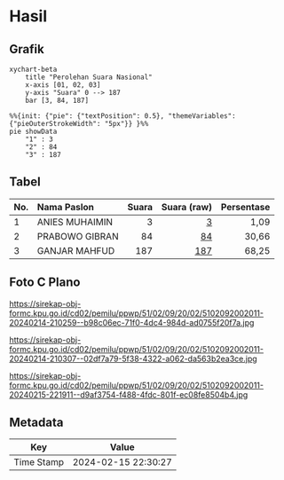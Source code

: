 # Hasil

## Grafik

```mermaid
xychart-beta
    title "Perolehan Suara Nasional"
    x-axis [01, 02, 03]
    y-axis "Suara" 0 --> 187
    bar [3, 84, 187]
```

```mermaid
%%{init: {"pie": {"textPosition": 0.5}, "themeVariables": {"pieOuterStrokeWidth": "5px"}} }%%
pie showData
    "1" : 3
    "2" : 84
    "3" : 187
```

## Tabel

| No. | Nama Paslon    | Suara | Suara (raw) | Persentase |
|:--- |:-------------- | -----:| -----------:| ----------:|
| 1   | ANIES MUHAIMIN | 3     | [3][p-1]    | 1,09       |
| 2   | PRABOWO GIBRAN | 84    | [84][p-2]   | 30,66      |
| 3   | GANJAR MAHFUD  | 187   | [187][p-3]  | 68,25      |


[p-1]: https://github.com/gigit-pemilu/pemilu-2024/blob/main/pilpres/hitung-suara/sub/51-bali/sub/02-tabanan/sub/09-baturiti/sub/2002-luwus/sub/011-tps/sub/paslon-1.txt
[p-2]: https://github.com/gigit-pemilu/pemilu-2024/blob/main/pilpres/hitung-suara/sub/51-bali/sub/02-tabanan/sub/09-baturiti/sub/2002-luwus/sub/011-tps/sub/paslon-2.txt
[p-3]: https://github.com/gigit-pemilu/pemilu-2024/blob/main/pilpres/hitung-suara/sub/51-bali/sub/02-tabanan/sub/09-baturiti/sub/2002-luwus/sub/011-tps/sub/paslon-3.txt

## Foto C Plano

https://sirekap-obj-formc.kpu.go.id/cd02/pemilu/ppwp/51/02/09/20/02/5102092002011-20240214-210259--b98c06ec-71f0-4dc4-984d-ad0755f20f7a.jpg

https://sirekap-obj-formc.kpu.go.id/cd02/pemilu/ppwp/51/02/09/20/02/5102092002011-20240214-210307--02df7a79-5f38-4322-a062-da563b2ea3ce.jpg

https://sirekap-obj-formc.kpu.go.id/cd02/pemilu/ppwp/51/02/09/20/02/5102092002011-20240215-221911--d9af3754-f488-4fdc-801f-ec08fe8504b4.jpg


## Metadata

| Key        | Value               |
| ---------- | ------------------- |
| Time Stamp | 2024-02-15 22:30:27 |



